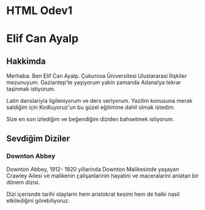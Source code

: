 # HTML Odev1
<h1>Elif Can Ayalp</h1>
<h2>Hakkimda</h2>
<p>Merhaba. Ben Elif Can Ayalp. Çukurova Üniversitesi Uluslararasi İlişkiler mezunuyum. Gaziantep'te yaşiyorum yakin zamanda Adana!ya tekrar taşinmak istiyorum.</p>
<p>Latin danslariyla ilgileniyorum ve ders veriyorum. Yazilim konusuna merak saldiğim için Kodluyoruz'un bu güzel eğitimine dahil olmak istedim.</p>
<p>Size en son izlediğim ve beğendiğim diziden bahsetmek istiyorum.</p>
<h2>Sevdiğim Diziler</h2>
<h3>Downton Abbey</h3>
<p>Downton Abbey, 1912- 1920 yillarinda Downton Malikesinde yaşayan Crawley Ailesi ve malikenin çalişanlarinin hayatini ve maceralarini anlatan bir dönem dizisi. </p>
<p>Dizi içerisnde tarihi olaylarin hem aristokrat kesimi hem de halki nasil etkilediğini görebiliyoruz.</p>
